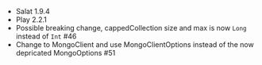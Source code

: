 - Salat 1.9.4
- Play 2.2.1
- Possible breaking change, cappedCollection size and max is now `Long` instead of `Int` #46
- Change to MongoClient and use MongoClientOptions instead of the now depricated MongoOptions #51